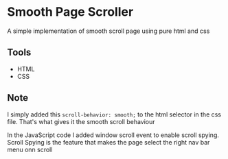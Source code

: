 # Smooth Page Scroller
A simple implementation of smooth scroll page using pure html and css

## Tools
- HTML
- CSS

## Note
I simply added this `scroll-behavior: smooth;` to the html selector in the css file. That's what gives it the smooth scroll behaviour

In the JavaScript code I added window scroll event to enable scroll spying. Scroll Spying is the feature that
makes the page select the right nav bar menu onn scroll